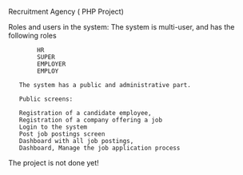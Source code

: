 Recruitment Agency ( PHP Project)

Roles and users in the system:
The system is multi-user, and has the following roles 

            HR 
            SUPER
            EMPLOYER
            EMPLOY

       The system has a public and administrative part.

       Public screens:

       Registration of a candidate employee,
       Registration of a company offering a job
       Login to the system
       Post job postings screen
       Dashboard with all job postings,
       Dashboard, Manage the job application process
    
       
 The project is not done yet!



